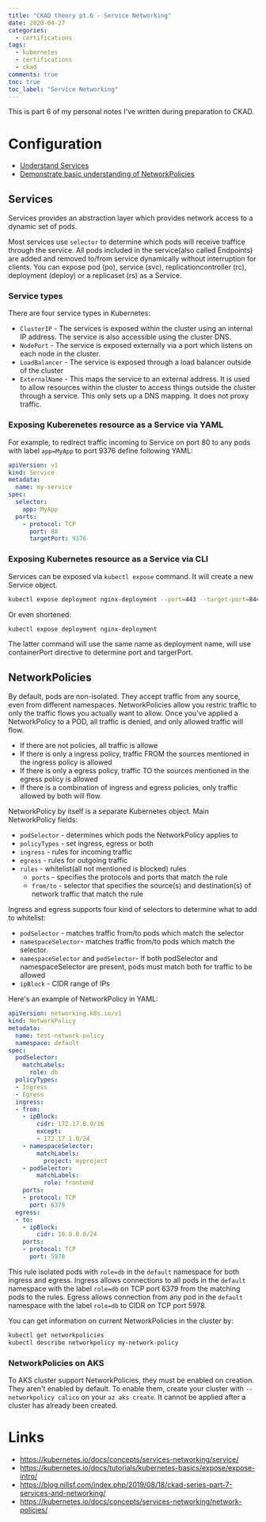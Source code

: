 ```yaml
---
title: "CKAD theory pt.6 - Service Networking"
date: 2020-04-27
categories:
  - certifications
tags:
  - kubernetes
  - certifications
  - ckad
comments: true
toc: true
toc_label: "Service Networking"
---
```


This is part 6 of my personal notes I've written during preparation to CKAD.

# Configuration

* [Understand Services](#services)
* [Demonstrate basic understanding of NetworkPolicies](#networkpolicies)

## Services

Services provides an abstraction layer which provides network access to a dynamic
set of pods.

Most services use `selector` to determine which pods will receive traffice through
the service. All pods included in the service(also called Endpoints) are added and
removed to/from service dynamically without interruption for clients.
You can expose  pod (po), service (svc), replicationcontroller (rc), deployment (deploy)
or a replicaset (rs) as a Service.

### Service types

There are four service types in Kubernetes:
- `ClusterIP` - The services is exposed within the cluster using an internal IP
  address. The service is also accessible using the cluster DNS.
- `NodePort` - The service is exposed externally via a port which listens on each
  node in the cluster.
- `LoadBalancer` - The service is exposed through a load balancer outside of the
  cluster
- `ExternalName` - This maps the service to an external address. It is used to allow
  resources within the cluster to access things outside the cluster through a service.
  This only sets up a DNS mapping. It does not proxy traffic.

### Exposing Kuberenetes resource as a Service via YAML

For example, to redirect traffic incoming to Service on port 80 to any pods with
label `app=MyApp` to port 9376 define following YAML:

```yaml
apiVersion: v1
kind: Service
metadata:
  name: my-service
spec:
  selector:
    app: MyApp
  ports:
    - protocol: TCP
      port: 80
      targetPort: 9376
```

### Exposing Kubernetes resource as a Service via CLI

Services can be exposed via `kubectl expose` command. It will create a new Service object.

```bash
kubectl expose deployment nginx-deployment --port=443 --target-port=8443 --name=nginx-https --dry-run -o yaml
```

Or even shortened:
```bash
kubectl expose deployment nginx-deployment
```
The latter command will use the same name as deployment name, will use containerPort directive to determine
port and targerPort.



## NetworkPolicies

By default, pods are non-isolated. They accept traffic from any source, even from different namespaces.
NetworkPolicies allow you restric traffic to only the traffic flows you actually want to allow.
Once you've applied a NetworkPolicy to a POD, all traffic is denied, and only allowed traffic will flow.

- If there are not policies, all traffic is allowe
- If there is only a ingress policy, traffic FROM the sources mentioned in the ingress policy is allowed
- If there is only a egress policy, traffic TO the sources mentioned in the egress policy is allowed
- If there is a combination of ingress and egress policies, only traffic allowed by both will flow.

NetworkPolicy by itself is a separate Kubernetes object. Main NetworkPolicy fields:
- `podSelector` - determines which pods the NetworkPolicy applies to
- `policyTypes` - set ingress, egress or both
- `ingress` - rules for incoming traffic
- `egress` - rules for outgoing traffic
- `rules` - whitelist(all not mentioned is blocked) rules
  - `ports` - specifies the protocols and ports that match the rule
  - `from/to` - selector that specifies the source(s) and destination(s) of network traffic that match the rule

Ingress and egress supports four kind of selectors to determine what to add to whitelist:
- `podSelector` - matches traffic from/to pods which match the selector
- `namespaceSelector`- matches traffic from/to pods which match the selector.
- `namespaceSelector` and `podSelector`- If both podSelector and namespaceSelector are present,
  pods must match both for traffic to be allowed
- `ipBlock` - CIDR range of IPs

Here's an example of NetworkPolicy in YAML:
```yaml
apiVersion: networking.k8s.io/v1
kind: NetworkPolicy
metadata:
  name: test-network-policy
  namespace: default
spec:
  podSelector:
    matchLabels:
      role: db
  policyTypes:
  - Ingress
  - Egress
  ingress:
  - from:
    - ipBlock:
        cidr: 172.17.0.0/16
        except:
        - 172.17.1.0/24
    - namespaceSelector:
        matchLabels:
          project: myproject
    - podSelector:
        matchLabels:
          role: frontend
    ports:
    - protocol: TCP
      port: 6379
  egress:
  - to:
    - ipBlock:
        cidr: 10.0.0.0/24
    ports:
    - protocol: TCP
      port: 5978
```

This rule isolated pods with `role=db` in the `default` namespace for both ingress and egress. Ingress allows
connections to all pods in the `default` namespace with the label `role=db` on TCP port 6379 from the matching
pods to the rules. Egress allows connection from any pod in the `default` namespace with the label `role=db`
to CIDR on TCP port 5978.

You can get information on current NetworkPolicies in the cluster by:
```bash
kubectl get networkpolicies
kubectl describe networkpolicy my-network-policy
```

### NetworkPolicies on AKS

To AKS cluster support NetworkPolicies, they must be enabled on creation. They aren't enabled by default.
To enable them, create your cluster with `--networkpolicy calico` on your `az aks create`. It cannot
be applied after a cluster has already been created.

# Links

- https://kubernetes.io/docs/concepts/services-networking/service/
- https://kubernetes.io/docs/tutorials/kubernetes-basics/expose/expose-intro/
- https://blog.nillsf.com/index.php/2019/08/18/ckad-series-part-7-services-and-networking/
- https://kubernetes.io/docs/concepts/services-networking/network-policies/
